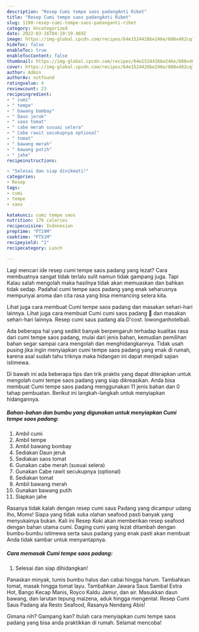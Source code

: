 ```yaml
---
description: "Resep Cumi tempe saos padangAnti Ribet"
title: "Resep Cumi tempe saos padangAnti Ribet"
slug: 1198-resep-cumi-tempe-saos-padanganti-ribet
category: Uncategorized
date: 2022-03-16T04:19:19.469Z
image: https://img-global.cpcdn.com/recipes/64e1524426be246e/680x482cq70/cumi-tempe-saos-padang-foto-resep-utama.jpg
hideToc: false
enableToc: true
enableTocContent: false
thumbnail: https://img-global.cpcdn.com/recipes/64e1524426be246e/680x482cq70/cumi-tempe-saos-padang-foto-resep-utama.jpg
cover: https://img-global.cpcdn.com/recipes/64e1524426be246e/680x482cq70/cumi-tempe-saos-padang-foto-resep-utama.jpg
author: Admin
authorAv: notfound
ratingvalue: 4
reviewcount: 23
recipeingredient:
- " cumi"
- " tempe"
- " bawang bombay"
- " Daun jeruk"
- " saos tomat"
- " cabe merah susuai selera"
- " Cabe rawit secukupnya optional"
- " tomat"
- " bawang merah"
- " bawang putih"
- " jahe"
recipeinstructions:

- "Selesai dan siap dinikmati!"
categories:
- Resep
tags:
- cumi
- tempe
- saos

katakunci: cumi tempe saos 
nutrition: 176 calories
recipecuisine: Indonesian
preptime: "PT19M"
cooktime: "PT51M"
recipeyield: "1"
recipecategory: Lunch

---
```



Lagi mencari ide resep cumi tempe saos padang yang lezat? Cara membuatnya sangat tidak terlalu sulit namun tidak gampang juga. Tapi Kalau salah mengolah maka hasilnya tidak akan memuaskan dan bahkan tidak sedap. Padahal cumi tempe saos padang yang enak seharusnya mempunyai aroma dan cita rasa yang bisa memancing selera kita.


Lihat juga cara membuat Cumi tempe saos padang dan masakan sehari-hari lainnya. Lihat juga cara membuat Cumi cumi saos padang 🦑 dan masakan sehari-hari lainnya. Resep cumi saus padang ala D&#39;cost. lowonganhotelbali.

Ada beberapa hal yang sedikit banyak berpengaruh terhadap kualitas rasa dari cumi tempe saos padang, mulai dari jenis bahan, kemudian pemilihan bahan segar sampai cara mengolah dan menghidangkannya. Tidak usah pusing jika ingin menyiapkan cumi tempe saos padang yang enak di rumah, karena asal sudah tahu triknya maka hidangan ini dapat menjadi sajian istimewa.


Di bawah ini ada beberapa tips dan trik praktis yang dapat diterapkan untuk mengolah cumi tempe saos padang yang siap dikreasikan. Anda bisa membuat Cumi tempe saos padang menggunakan 11 jenis bahan dan 0 tahap pembuatan. Berikut ini langkah-langkah untuk menyiapkan hidangannya.

<!--inarticleads1-->

##### Bahan-bahan dan bumbu yang digunakan untuk menyiapkan Cumi tempe saos padang:

1. Ambil  cumi
1. Ambil  tempe
1. Ambil  bawang bombay
1. Sediakan  Daun jeruk
1. Sediakan  saos tomat
1. Gunakan  cabe merah (susuai selera)
1. Gunakan  Cabe rawit secukupnya (optional)
1. Sediakan  tomat
1. Ambil  bawang merah
1. Gunakan  bawang putih
1. Siapkan  jahe


Rasanya tidak kalah dengan resep cumi saus Padang yang dicampur udang lho, Moms! Siapa yang tidak suka olahan seafood pasti banyak yang menyukainya bukan. Kali ini Resep Koki akan memberikan resep seafood dengan bahan utama cumi. Daging cumi yang lezat ditambah dengan bumbu-bumbu istimewa serta saus padang yang enak pasti akan membuat Anda tidak sambar untuk menyantapnya. 

<!--inarticleads2-->

##### Cara memasak Cumi tempe saos padang:


1. Selesai dan siap dihidangkan!

Panaskan minyak, tumis bumbu halus dan cabai hingga harum. Tambahkan tomat, masak hingga tomat layu. Tambahkan Jawara Saus Sambal Extra Hot, Bango Kecap Manis, Royco Kaldu Jamur, dan air. Masukkan daun bawang, dan larutan tepung maizena, aduk hingga mengental. Resep Cumi Saus Padang ala Resto Seafood, Rasanya Nendang Abis! 

Gimana nih? Gampang kan? Itulah cara menyiapkan cumi tempe saos padang yang bisa anda praktikkan di rumah. Selamat mencoba!
